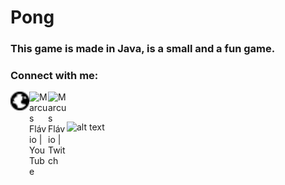 # Pong
### This game is made in Java, is a small and a fun game.

### Connect with me:
[<img align="left" alt="jarvis.com" width="30px" src="https://raw.githubusercontent.com/iconic/open-iconic/master/svg/globe.svg" />][website]
[<img align="left" alt="Marcus Flávio | YouTube" width="30px" src="https://cdn.jsdelivr.net/npm/simple-icons@v3/icons/youtube.svg" />][youtube]
[<img align="left" alt="Marcus Flávio | Twitch" width="30px" src="https://cdn.discordapp.com/attachments/854760271424126987/910300571624415232/iconmonstr-twitch-1-removebg-preview.png" />][twitch]
<br />
<br />

![alt text](https://img.itch.zone/aW1hZ2UvMTE5OTU2NS82OTk4MDYzLnBuZw==/original/9Wiumn.png)
<br />


[website]: https://www.google.com
[twitch]: https://www.twitch.tv/jincus
[youtube]: https://www.youtube.com/channel/UCfZDbrO7EAp0kjhX9MugGaA

